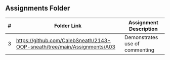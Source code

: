##  Assignments Folder

|   #   | Folder Link | Assignment Description |
| :---: | ----------- | ---------------------- |
|   3   | https://github.com/CalebSneath/2143-OOP-sneath/tree/main/Assignments/A03 |Demonstrates use of commenting|
